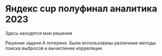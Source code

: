 # Яндекс cup полуфинал аналитика 2023

Здесь находятся мои решения

Решение задачи А потеряно. Были использованы различные методы поиска выбросов и вычисление корреляции
